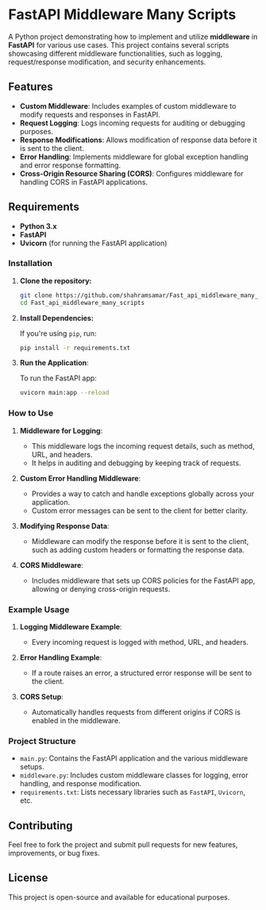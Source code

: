 # FastAPI Middleware Many Scripts

A Python project demonstrating how to implement and utilize **middleware** in **FastAPI** for various use cases. This project contains several scripts showcasing different middleware functionalities, such as logging, request/response modification, and security enhancements.

## Features

- **Custom Middleware**: Includes examples of custom middleware to modify requests and responses in FastAPI.
- **Request Logging**: Logs incoming requests for auditing or debugging purposes.
- **Response Modifications**: Allows modification of response data before it is sent to the client.
- **Error Handling**: Implements middleware for global exception handling and error response formatting.
- **Cross-Origin Resource Sharing (CORS)**: Configures middleware for handling CORS in FastAPI applications.

## Requirements

- **Python 3.x**
- **FastAPI**
- **Uvicorn** (for running the FastAPI application)

### Installation

1. **Clone the repository:**

    ```bash
    git clone https://github.com/shahramsamar/Fast_api_middleware_many_scripts.git
    cd Fast_api_middleware_many_scripts
    ```

2. **Install Dependencies:**

    If you're using `pip`, run:

    ```bash
    pip install -r requirements.txt
    ```

3. **Run the Application**:

    To run the FastAPI app:

    ```bash
    uvicorn main:app --reload
    ```

### How to Use

1. **Middleware for Logging**:
   - This middleware logs the incoming request details, such as method, URL, and headers.
   - It helps in auditing and debugging by keeping track of requests.

2. **Custom Error Handling Middleware**:
   - Provides a way to catch and handle exceptions globally across your application.
   - Custom error messages can be sent to the client for better clarity.

3. **Modifying Response Data**:
   - Middleware can modify the response before it is sent to the client, such as adding custom headers or formatting the response data.

4. **CORS Middleware**:
   - Includes middleware that sets up CORS policies for the FastAPI app, allowing or denying cross-origin requests.

### Example Usage

1. **Logging Middleware Example**:
   - Every incoming request is logged with method, URL, and headers.

2. **Error Handling Example**:
   - If a route raises an error, a structured error response will be sent to the client.

3. **CORS Setup**:
   - Automatically handles requests from different origins if CORS is enabled in the middleware.

### Project Structure

- `main.py`: Contains the FastAPI application and the various middleware setups.
- `middleware.py`: Includes custom middleware classes for logging, error handling, and response modification.
- `requirements.txt`: Lists necessary libraries such as `FastAPI`, `Uvicorn`, etc.

## Contributing

Feel free to fork the project and submit pull requests for new features, improvements, or bug fixes.

## License

This project is open-source and available for educational purposes.

